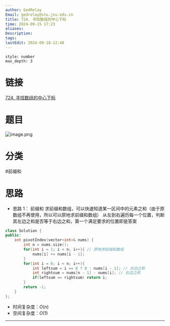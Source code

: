```yaml
---
author: GedRelay
Email: gedrelay@stu.jnu.edu.cn
title: 724. 寻找数组的中心下标
time: 2024-09-15 17:23
aliases: 
Description: 
tags: 
lastEdit: 2024-09-18-12:48
---
```


```toc
style: number
max_depth: 3
```

# 链接
[724. 寻找数组的中心下标](https://leetcode.cn/problems/find-pivot-index/) 

# 题目
![image.png](https://ged-pic-bed.oss-cn-guangzhou.aliyuncs.com/img/202409151723655.png)


# 分类
#前缀和 

# 思路
- 思路 1：
前缀和
求前缀和数组，可以快速知道某一区间中的元素之和（由于原数组不再使用，所以可以原地求前缀和数组）
从左到右遍历每一个位置，判断其左边之和是否等于右边之和，第一个满足要求的位置即是答案


```cpp
class Solution {
public:
    int pivotIndex(vector<int>& nums) {
        int n = nums.size();
        for(int i = 1; i < n; i++){ // 原地求前缀和数组
            nums[i] += nums[i - 1];
        }
        for(int i = 0; i < n; i++){
            int leftsum = i == 0 ? 0 : nums[i - 1]; // 左边之和
            int rightsum = nums[n - 1] - nums[i]; // 右边之和
            if(leftsum == rightsum) return i;
        }
        return -1;
    }
};
```


- 时间复杂度：${O\left( n \right)  }$ 
- 空间复杂度：${O\left( 1 \right)  }$ 


---

